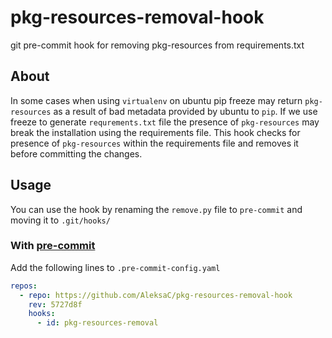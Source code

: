# pkg-resources-removal-hook
git pre-commit hook for removing pkg-resources from requirements.txt

## About
In some cases when using `virtualenv` on ubuntu pip freeze may return 
`pkg-resources` as a result of bad metadata provided by ubuntu to `pip`. If we 
use freeze to generate `requrements.txt` file the presence of `pkg-resources` 
may break the installation using the requirements file. This hook checks for 
presence of `pkg-resources` within the requirements file and removes it before
committing the changes.

## Usage
You can use the hook by renaming the `remove.py` file to `pre-commit` and moving
it to `.git/hooks/`
### With [pre-commit](https://pre-commit.com/)
Add the following lines to `.pre-commit-config.yaml`
```yaml
repos:
  - repo: https://github.com/AleksaC/pkg-resources-removal-hook
    rev: 5727d8f
    hooks:
      - id: pkg-resources-removal
```
